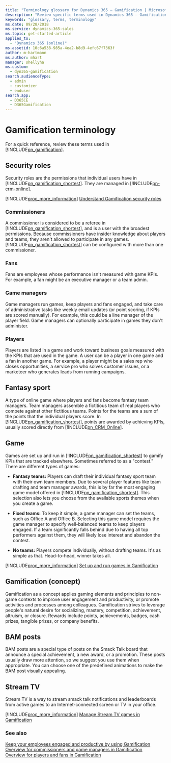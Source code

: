 ```yaml
---
title: "Terminology glossary for Dynamics 365 – Gamification | Microsoft Docs"
description: "Review specific terms used in Dynamics 365 – Gamification."
keywords: "glossary, terms, terminology"
ms.date: 09/28/2018
ms.service: dynamics-365-sales
ms.topic: get-started-article
applies_to: 
  - "Dynamics 365 (online)"
ms.assetid: 10c6a538-985a-4ea2-b8d9-4efc67f7363f
author: m-hartmann
ms.author: mhart
manager: shellyha
ms.custom: 
  - dyn365-gamification
search.audienceType: 
  - admin
  - customizer
  - enduser
search.app: 
  - D365CE
  - D365Gamification
---
```


# Gamification terminology

For a quick reference, review these terms used in [!INCLUDE[pn_gamification](../includes/pn-gamification.md)].

## Security roles

Security roles are the permissions that individual users have in [!INCLUDE[pn_gamification_shortest](../includes/pn-gamification-shortest.md)]. They are managed in [!INCLUDE[pn-crm-online](../includes/pn-crm-online.md)].

[!INCLUDE[proc_more_information](../includes/proc-more-information-md.md)] [Understand Gamification security roles](understand-security-roles.md)

### Commissioners

A commissioner is considered to be a referee in [!INCLUDE[pn_gamification_shortest](../includes/pn-gamification-shortest.md)], and is a user with the broadest permissions. Because commissioners have insider knowledge about players and teams, they aren't allowed to participate in any games. [!INCLUDE[pn_gamification_shortest](../includes/pn-gamification-shortest.md)] can be configured with more than one commissioner.

### Fans

Fans are employees whose performance isn't measured with game KPIs. For example, a fan might be an executive manager or a team admin.

### Game managers

Game managers run games, keep players and fans engaged, and take care of administrative tasks like weekly email updates (or point scoring, if KPIs are scored manually). For example, this could be a line manager of the player field. Game managers can optionally participate in games they don't administer.

### Players

Players are listed in a game and work toward business goals measured with the KPIs that are used in the game. A user can be a player in one game and a fan in another game. For example, a player might be a sales rep who closes opportunities, a service pro who solves customer issues, or a marketeer who generates leads from running campaigns.

## Fantasy sport

A type of online game where players and fans become fantasy team managers. Team managers assemble a fictitious team of real players who compete against other fictitious teams. Points for the teams are a sum of the points that the individual players score. In [!INCLUDE[pn_gamification_shortest](../includes/pn-gamification-shortest.md)], points are awarded by achieving KPIs, usually scored directly from [!INCLUDE[pn_CRM_Online](../includes/pn-crm-online.md)].

## Game

Games are set up and run in [!INCLUDE[pn_gamification_shortest](../includes/pn-gamification-shortest.md)] to gamify KPIs that are tracked elsewhere. Sometimes referred to as a "contest." There are different types of games:  

- **Fantasy teams:** Players can draft their individual fantasy sport team with their own team members. Due to several player features like team drafting and team manager awards, this is by far the most engaging game model offered in [!INCLUDE[pn_gamification_shortest](../includes/pn-gamification-shortest.md)]. This selection also lets you choose from the available sports themes when you create a game.

- **Fixed teams:** To keep it simple, a game manager can set the teams, such as Office A and Office B. Selecting this game model requires the game manager to specify well-balanced teams to keep players engaged. If a team significantly falls behind due to having all top performers against them, they will likely lose interest and abandon the contest.

- **No teams:** Players compete individually, without drafting teams. It's as simple as that. Head-to-head, winner takes all.  

[!INCLUDE[proc_more_information](../includes/proc-more-information-md.md)] [Set up and run games in Gamification](run-games.md)  

## Gamification (concept)

Gamification as a concept applies gaming elements and principles to non-game contexts to improve user engagement and productivity, or promote activities and processes among colleagues. Gamification strives to leverage people's natural desire for socializing, mastery, competition, achievement, altruism, or closure. Rewards include points, achievements, badges, cash prizes, tangible prizes, or company benefits.

## BAM posts

BAM posts are a special type of posts on the Smack Talk board that announce a special achievement, a new award, or a promotion. These posts usually draw more attention, so we suggest you use them when appropriate. You can choose one of the predefined animations to make the BAM post visually appealing. 

## Stream TV

Stream TV is a way to stream smack talk notifications and leaderboards from active games to an Internet-connected screen or TV in your office.

[!INCLUDE[proc_more_information](../includes/proc-more-information-md.md)] [Manage Stream TV games in Gamification](configure-view-tvs.md)

### See also

 [Keep your employees engaged and productive by using Gamification](increase-employee-productivity.md)  
 [Overview for commissioners and game managers in Gamification](for-commissioners-game-managers.md)  
 [Overview for players and fans in Gamification](for-players-fans.md)
